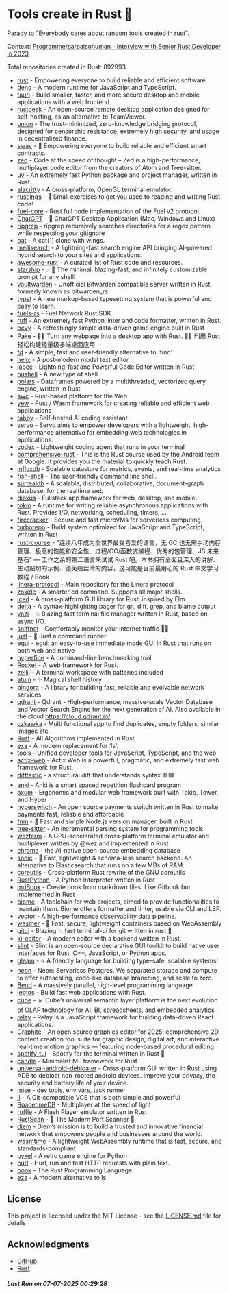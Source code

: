 # Tools create in Rust :crab: 

Parady to "Everybody cares about random tools created in rust".

Context: [Programmersarealsohuman - Interview with Senior Rust Developer in 2023](https://www.youtube.com/watch?v=TGfQu0bQTKc&ab_channel=Programmersarealsohuman) 

Total repositories created in Rust: 892993

- [rust](https://github.com/rust-lang/rust) - Empowering everyone to build reliable and efficient software.
- [deno](https://github.com/denoland/deno) - A modern runtime for JavaScript and TypeScript.
- [tauri](https://github.com/tauri-apps/tauri) - Build smaller, faster, and more secure desktop and mobile applications with a web frontend.
- [rustdesk](https://github.com/rustdesk/rustdesk) - An open-source remote desktop application designed for self-hosting, as an alternative to TeamViewer.
- [union](https://github.com/unionlabs/union) - The trust-minimized, zero-knowledge bridging protocol, designed for censorship resistance, extremely high security, and usage in decentralized finance.
- [sway](https://github.com/FuelLabs/sway) - 🌴 Empowering everyone to build reliable and efficient smart contracts.
- [zed](https://github.com/zed-industries/zed) - Code at the speed of thought – Zed is a high-performance, multiplayer code editor from the creators of Atom and Tree-sitter.
- [uv](https://github.com/astral-sh/uv) - An extremely fast Python package and project manager, written in Rust.
- [alacritty](https://github.com/alacritty/alacritty) - A cross-platform, OpenGL terminal emulator.
- [rustlings](https://github.com/rust-lang/rustlings) - :crab: Small exercises to get you used to reading and writing Rust code!
- [fuel-core](https://github.com/FuelLabs/fuel-core) - Rust full node implementation of the Fuel v2 protocol.
- [ChatGPT](https://github.com/lencx/ChatGPT) - 🔮 ChatGPT Desktop Application (Mac, Windows and Linux)
- [ripgrep](https://github.com/BurntSushi/ripgrep) - ripgrep recursively searches directories for a regex pattern while respecting your gitignore
- [bat](https://github.com/sharkdp/bat) - A cat(1) clone with wings.
- [meilisearch](https://github.com/meilisearch/meilisearch) - A lightning-fast search engine API bringing AI-powered hybrid search to your sites and applications.
- [awesome-rust](https://github.com/rust-unofficial/awesome-rust) - A curated list of Rust code and resources.
- [starship](https://github.com/starship/starship) - ☄🌌️  The minimal, blazing-fast, and infinitely customizable prompt for any shell!
- [vaultwarden](https://github.com/dani-garcia/vaultwarden) - Unofficial Bitwarden compatible server written in Rust, formerly known as bitwarden_rs
- [typst](https://github.com/typst/typst) - A new markup-based typesetting system that is powerful and easy to learn.
- [fuels-rs](https://github.com/FuelLabs/fuels-rs) - Fuel Network Rust SDK
- [ruff](https://github.com/astral-sh/ruff) - An extremely fast Python linter and code formatter, written in Rust.
- [bevy](https://github.com/bevyengine/bevy) - A refreshingly simple data-driven game engine built in Rust
- [Pake](https://github.com/tw93/Pake) - 🤱🏻 Turn any webpage into a desktop app with Rust.  🤱🏻 利用 Rust 轻松构建轻量级多端桌面应用
- [fd](https://github.com/sharkdp/fd) - A simple, fast and user-friendly alternative to 'find'
- [helix](https://github.com/helix-editor/helix) - A post-modern modal text editor.
- [lapce](https://github.com/lapce/lapce) - Lightning-fast and Powerful Code Editor written in Rust
- [nushell](https://github.com/nushell/nushell) - A new type of shell
- [polars](https://github.com/pola-rs/polars) - Dataframes powered by a multithreaded, vectorized query engine, written in Rust
- [swc](https://github.com/swc-project/swc) - Rust-based platform for the Web
- [yew](https://github.com/yewstack/yew) - Rust / Wasm framework for creating reliable and efficient web applications
- [tabby](https://github.com/TabbyML/tabby) - Self-hosted AI coding assistant
- [servo](https://github.com/servo/servo) - Servo aims to empower developers with a lightweight, high-performance alternative for embedding web technologies in applications.
- [codex](https://github.com/openai/codex) - Lightweight coding agent that runs in your terminal
- [comprehensive-rust](https://github.com/google/comprehensive-rust) - This is the Rust course used by the Android team at Google. It provides you the material to quickly teach Rust.
- [influxdb](https://github.com/influxdata/influxdb) - Scalable datastore for metrics, events, and real-time analytics
- [fish-shell](https://github.com/fish-shell/fish-shell) - The user-friendly command line shell.
- [surrealdb](https://github.com/surrealdb/surrealdb) - A scalable, distributed, collaborative, document-graph database, for the realtime web
- [dioxus](https://github.com/DioxusLabs/dioxus) - Fullstack app framework for web, desktop, and mobile.
- [tokio](https://github.com/tokio-rs/tokio) - A runtime for writing reliable asynchronous applications with Rust. Provides I/O, networking, scheduling, timers, ...
- [firecracker](https://github.com/firecracker-microvm/firecracker) - Secure and fast microVMs for serverless computing.
- [turborepo](https://github.com/vercel/turborepo) - Build system optimized for JavaScript and TypeScript, written in Rust
- [rust-course](https://github.com/sunface/rust-course) - “连续八年成为全世界最受喜爱的语言，无 GC 也无需手动内存管理、极高的性能和安全性、过程/OO/函数式编程、优秀的包管理、JS 未来基石" — 工作之余的第二语言来试试 Rust 吧。本书拥有全面且深入的讲解、生动贴切的示例、德芙般丝滑的内容，这可能是目前最用心的 Rust 中文学习教程 / Book 
- [linera-protocol](https://github.com/linera-io/linera-protocol) - Main repository for the Linera protocol
- [zoxide](https://github.com/ajeetdsouza/zoxide) - A smarter cd command. Supports all major shells.
- [iced](https://github.com/iced-rs/iced) - A cross-platform GUI library for Rust, inspired by Elm
- [delta](https://github.com/dandavison/delta) - A syntax-highlighting pager for git, diff, grep, and blame output
- [yazi](https://github.com/sxyazi/yazi) - 💥 Blazing fast terminal file manager written in Rust, based on async I/O.
- [sniffnet](https://github.com/GyulyVGC/sniffnet) - Comfortably monitor your Internet traffic 🕵️‍♂️
- [just](https://github.com/casey/just) - 🤖 Just a command runner
- [egui](https://github.com/emilk/egui) - egui: an easy-to-use immediate mode GUI in Rust that runs on both web and native
- [hyperfine](https://github.com/sharkdp/hyperfine) - A command-line benchmarking tool
- [Rocket](https://github.com/rwf2/Rocket) - A web framework for Rust.
- [zellij](https://github.com/zellij-org/zellij) - A terminal workspace with batteries included
- [atuin](https://github.com/atuinsh/atuin) - ✨ Magical shell history
- [pingora](https://github.com/cloudflare/pingora) - A library for building fast, reliable and evolvable network services.
- [qdrant](https://github.com/qdrant/qdrant) - Qdrant - High-performance, massive-scale Vector Database and Vector Search Engine for the next generation of AI. Also available in the cloud https://cloud.qdrant.io/
- [czkawka](https://github.com/qarmin/czkawka) - Multi functional app to find duplicates, empty folders, similar images etc.
- [Rust](https://github.com/TheAlgorithms/Rust) -  All Algorithms implemented in Rust 
- [exa](https://github.com/ogham/exa) - A modern replacement for ‘ls’.
- [tools](https://github.com/rome/tools) - Unified developer tools for JavaScript, TypeScript, and the web
- [actix-web](https://github.com/actix/actix-web) - Actix Web is a powerful, pragmatic, and extremely fast web framework for Rust.
- [difftastic](https://github.com/Wilfred/difftastic) - a structural diff that understands syntax 🟥🟩
- [anki](https://github.com/ankitects/anki) - Anki is a smart spaced repetition flashcard program
- [axum](https://github.com/tokio-rs/axum) - Ergonomic and modular web framework built with Tokio, Tower, and Hyper
- [hyperswitch](https://github.com/juspay/hyperswitch) - An open source payments switch written in Rust to make payments fast, reliable and affordable
- [fnm](https://github.com/Schniz/fnm) - 🚀 Fast and simple Node.js version manager, built in Rust
- [tree-sitter](https://github.com/tree-sitter/tree-sitter) - An incremental parsing system for programming tools
- [wezterm](https://github.com/wezterm/wezterm) - A GPU-accelerated cross-platform terminal emulator and multiplexer written by @wez and implemented in Rust
- [chroma](https://github.com/chroma-core/chroma) - the AI-native open-source embedding database
- [sonic](https://github.com/valeriansaliou/sonic) - 🦔 Fast, lightweight & schema-less search backend. An alternative to Elasticsearch that runs on a few MBs of RAM.
- [coreutils](https://github.com/uutils/coreutils) - Cross-platform Rust rewrite of the GNU coreutils
- [RustPython](https://github.com/RustPython/RustPython) - A Python Interpreter written in Rust
- [mdBook](https://github.com/rust-lang/mdBook) - Create book from markdown files. Like Gitbook but implemented in Rust
- [biome](https://github.com/biomejs/biome) - A toolchain for web projects, aimed to provide functionalities to maintain them. Biome offers formatter and linter, usable via CLI and LSP.
- [vector](https://github.com/vectordotdev/vector) - A high-performance observability data pipeline.
- [wasmer](https://github.com/wasmerio/wasmer) - 🚀 Fast, secure, lightweight containers based on WebAssembly
- [gitui](https://github.com/gitui-org/gitui) - Blazing 💥 fast terminal-ui for git written in rust 🦀
- [xi-editor](https://github.com/xi-editor/xi-editor) - A modern editor with a backend written in Rust.
- [slint](https://github.com/slint-ui/slint) - Slint is an open-source declarative GUI toolkit to build native user interfaces for Rust, C++, JavaScript, or Python apps.
- [gleam](https://github.com/gleam-lang/gleam) - ⭐️ A friendly language for building type-safe, scalable systems!
- [neon](https://github.com/neondatabase/neon) - Neon: Serverless Postgres. We separated storage and compute to offer autoscaling, code-like database branching, and scale to zero.
- [Bend](https://github.com/HigherOrderCO/Bend) - A massively parallel, high-level programming language
- [leptos](https://github.com/leptos-rs/leptos) - Build fast web applications with Rust.
- [cube](https://github.com/cube-js/cube) - 📊 Cube’s universal semantic layer platform is the next evolution of OLAP technology for AI, BI, spreadsheets, and embedded analytics
- [relay](https://github.com/facebook/relay) - Relay is a JavaScript framework for building data-driven React applications.
- [Graphite](https://github.com/GraphiteEditor/Graphite) - An open source graphics editor for 2025: comprehensive 2D content creation tool suite for graphic design, digital art, and interactive real-time motion graphics — featuring node-based procedural editing
- [spotify-tui](https://github.com/Rigellute/spotify-tui) - Spotify for the terminal written in Rust 🚀
- [candle](https://github.com/huggingface/candle) - Minimalist ML framework for Rust
- [universal-android-debloater](https://github.com/0x192/universal-android-debloater) - Cross-platform GUI written in Rust using ADB to debloat non-rooted android devices. Improve your privacy, the security and battery life of your device.
- [mise](https://github.com/jdx/mise) - dev tools, env vars, task runner
- [jj](https://github.com/jj-vcs/jj) - A Git-compatible VCS that is both simple and powerful
- [SpacetimeDB](https://github.com/clockworklabs/SpacetimeDB) - Multiplayer at the speed of light
- [ruffle](https://github.com/ruffle-rs/ruffle) - A Flash Player emulator written in Rust
- [RustScan](https://github.com/bee-san/RustScan) - 🤖 The Modern Port Scanner 🤖
- [diem](https://github.com/diem/diem) - Diem’s mission is to build a trusted and innovative financial network that empowers people and businesses around the world.
- [wasmtime](https://github.com/bytecodealliance/wasmtime) - A lightweight WebAssembly runtime that is fast, secure, and standards-compliant
- [pyxel](https://github.com/kitao/pyxel) - A retro game engine for Python
- [hurl](https://github.com/Orange-OpenSource/hurl) - Hurl, run and test HTTP requests with plain text.
- [book](https://github.com/rust-lang/book) - The Rust Programming Language
- [eza](https://github.com/eza-community/eza) - A modern alternative to ls


## License

This project is licensed under the MIT License - see the [LICENSE.md](LICENSE.md) file for details

## Acknowledgments

- [GitHub](https://github.com)
- [Rust](https://www.rust-lang.org)


##### _Last Run on 07-07-2025 00:29:28_